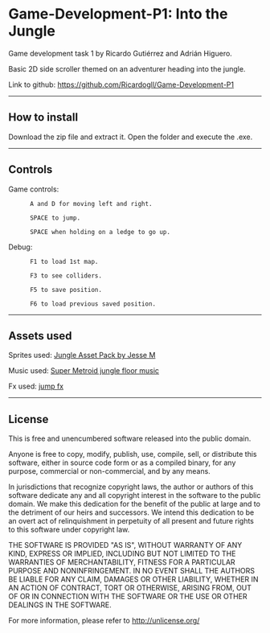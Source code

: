 # Game-Development-P1: Into the Jungle

Game development task 1 by Ricardo Gutiérrez and Adrián Higuero.

Basic 2D side scroller themed on an adventurer heading into the jungle.

Link to github: https://github.com/Ricardogll/Game-Development-P1

---------

## How to install

Download the zip file and extract it. Open the folder and execute the .exe.

---------

## Controls

Game controls:     

          A and D for moving left and right.

          SPACE to jump.
          
          SPACE when holding on a ledge to go up.
         
Debug:    
          
          F1 to load 1st map.
          
          F3 to see colliders.
          
          F5 to save position.
          
          F6 to load previous saved position.


--------

## Assets used

Sprites used: [Jungle Asset Pack by Jesse M](https://jesse-m.itch.io/jungle-pack)

Music used: [Super Metroid jungle floor music](http://es.metroid.wikia.com/wiki/Archivo:Super_Metroid_Music_-_Brinstar_(The_Jungle_Floor).ogg)

Fx used: [jump fx](https://freesound.org/people/fins/sounds/172205/)


----------

## License

This is free and unencumbered software released into the public domain.

Anyone is free to copy, modify, publish, use, compile, sell, or distribute this software, either in source code form or as a compiled binary, for any purpose, commercial or non-commercial, and by any means.

In jurisdictions that recognize copyright laws, the author or authors of this software dedicate any and all copyright interest in the software to the public domain. We make this dedication for the benefit of the public at large and to the detriment of our heirs and successors. We intend this dedication to be an overt act of relinquishment in perpetuity of all present and future rights to this software under copyright law.

THE SOFTWARE IS PROVIDED "AS IS", WITHOUT WARRANTY OF ANY KIND, EXPRESS OR IMPLIED, INCLUDING BUT NOT LIMITED TO THE WARRANTIES OF MERCHANTABILITY, FITNESS FOR A PARTICULAR PURPOSE AND NONINFRINGEMENT. IN NO EVENT SHALL THE AUTHORS BE LIABLE FOR ANY CLAIM, DAMAGES OR OTHER LIABILITY, WHETHER IN AN ACTION OF CONTRACT, TORT OR OTHERWISE, ARISING FROM, OUT OF OR IN CONNECTION WITH THE SOFTWARE OR THE USE OR OTHER DEALINGS IN THE SOFTWARE.

For more information, please refer to http://unlicense.org/
